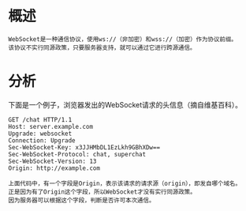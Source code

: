 
# 概述
    
    WebSocket是一种通信协议，使用ws://（非加密）和wss://（加密）作为协议前缀。
    该协议不实行同源政策，只要服务器支持，就可以通过它进行跨源通信。

# 分析
    
下面是一个例子，浏览器发出的WebSocket请求的头信息（摘自维基百科）。

    GET /chat HTTP/1.1
    Host: server.example.com
    Upgrade: websocket
    Connection: Upgrade
    Sec-WebSocket-Key: x3JJHMbDL1EzLkh9GBhXDw==
    Sec-WebSocket-Protocol: chat, superchat
    Sec-WebSocket-Version: 13
    Origin: http://example.com
    
    上面代码中，有一个字段是Origin，表示该请求的请求源（origin），即发自哪个域名。
    正是因为有了Origin这个字段，所以WebSocket才没有实行同源政策。
    因为服务器可以根据这个字段，判断是否许可本次通信。
